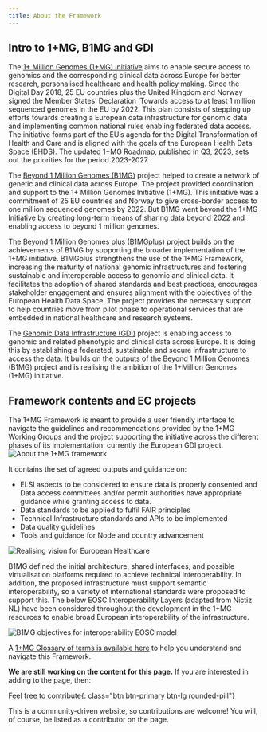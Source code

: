 ```yaml
---
title: About the Framework
---
```


## Intro to 1+MG, B1MG and GDI

The [1+ Million Genomes (1+MG) initiative](https://digital-strategy.ec.europa.eu/en/policies/1-million-genomes) aims to enable secure access to genomics and the corresponding clinical data across Europe for better research, personalised healthcare and health policy making. Since the Digital Day 2018, 25 EU countries plus the United Kingdom and Norway signed the Member States’ Declaration ‘Towards access to at least 1 million sequenced genomes in the EU by 2022. This plan consists of stepping up efforts towards creating a European data infrastructure for genomic data and implementing common national rules enabling federated data access. The initiative forms part of the EU’s agenda for the Digital Transformation
of Health and Care and is aligned with the goals of the European Health Data Space (EHDS). The updated [1+MG Roadmap](https://ec.europa.eu/newsroom/dae/redirection/document/99974), published in Q3, 2023, sets out the priorities for the period 2023-2027.

The [Beyond 1 Million Genomes (B1MG)](https://b1mg-project.eu/) project helped to create a network of genetic and clinical data across Europe. The project provided coordination and support to the 1+ Million Genomes Initiative (1+MG). This initiative was a commitment of 25 EU countries and Norway to give cross-border access to one million sequenced genomes by 2022. But B1MG went beyond the 1+MG Initiative by creating long-term means of sharing data beyond 2022 and enabling access to beyond 1 million genomes. 

[The Beyond 1 Million Genomes plus (B1MGplus)](https://b1mgplus.onemilliongenomes.eu/) project builds on the achievements of B1MG by supporting the broader implementation of the 1+MG initiative. B1MGplus strengthens the use of the 1+MG Framework, increasing the maturity of national genomic infrastructures and fostering sustainable and interoperable access to genomic and clinical data. It facilitates the adoption of shared standards and best practices, encourages stakeholder engagement and ensures alignment with the objectives of the European Health Data Space. The project provides the necessary support to help countries move from pilot phase to operational services that are embedded in national healthcare and research systems.

The [Genomic Data Infrastructure (GDI)](https://gdi.onemilliongenomes.eu/) project is enabling access to genomic and related phenotypic and clinical data across Europe. It is doing this by establishing a federated, sustainable and secure infrastructure to access the data. It builds on the outputs of the Beyond 1 Million Genomes (B1MG) project and is realising the ambition of the 1+Million Genomes (1+MG) initiative.


## Framework contents and EC projects

The 1+MG Framework is meant to provide a user friendly interface to navigate the guidelines and recommendations provided by the 1+MG Working Groups and the project supporting the initiative across the different phases of its implementation: currently the European GDI project.
<img src="{{ 'assets/img/1+mg_journey_update.png' | relative_url }}" class="m-2" style="max-width: 100%; max-height: 100%; vertical-align: middle" alt="About the 1+MG framework" />

It contains the set of agreed outputs and guidance on:

* ELSI aspects to be considered to ensure data is properly consented and Data access committees and/or permit authorities have appropriate guidance while granting access to data.
* Data standards to be applied to fulfil FAIR principles
* Technical Infrastructure standards and APIs to be implemented
* Data quality guidelines
* Tools and guidance for Node and country advancement


<img src="{{ 'assets/img/realising-a-vision-for-european-healthcare.png' | relative_url }}" class="m-2" style="max-width: 100%; max-height: 100%; vertical-align: middle" alt="Realising vision for European Healthcare" />

B1MG defined the initial architecture, shared interfaces, and possible virtualisation platforms required to achieve technical interoperability. In addition, the proposed infrastructure must support semantic interoperability, so a variety of international standards were proposed to support this. The below EOSC Interoperability Layers (adapted from Nictiz NL) have been considered throughout the development in the 1+MG resources to enable broad European interoperability of the infrastructure.


<img src="{{ 'assets/img/standard-interoperability.jpg' | relative_url }}" class="m-2" style="max-width: 100%; max-height: 100%; vertical-align: middle" alt="B1MG objectives for interoperability EOSC model" />

A [1+MG Glossary of terms is available here](https://zenodo.org/record/8279620) to help you understand and navigate this Framework.


**We are still working on the content for this page.** If you are interested in adding to the page, then:

[Feel free to contribute](how_to_contribute){: class="btn btn-primary btn-lg rounded-pill"}

This is a community-driven website, so contributions are welcome! You will, of course, be listed as a contributor on the page.
